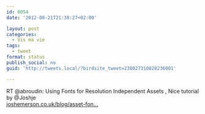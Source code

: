 ```yaml
---
id: 8054
date: '2012-08-21T21:38:27+02:00'

layout: post
categories:
  - Vis ma vie
tags:
  - tweet
format: status
publish_social: no
guid: 'http://tweets.local/?birdsite_tweet=238027310828236801'

---
```


RT @abroudin: Using Fonts for Resolution Independent Assets , Nice tutorial by @Joshje  
[joshemerson.co.uk/blog/asset-fon…](http://joshemerson.co.uk/blog/asset-fonts/)